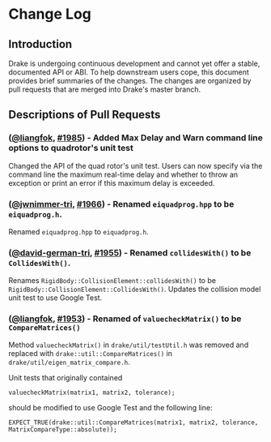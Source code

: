 Change Log
====================

Introduction
------------
Drake is undergoing continuous development and cannot yet offer a stable, documented API or ABI. To help downstream users cope, this document provides brief summaries of the changes. The changes are organized by pull requests that are merged into Drake's master branch.

Descriptions of Pull Requests
------------------------------


### ([@liangfok][], [#1985][]) - Added Max Delay and Warn command line options to quadrotor's unit test

Changed the API of the quad rotor's unit test. Users can now specify via the command line the maximum real-time delay and whether to throw an exception or print an error if this maximum delay is exceeded.

### ([@jwnimmer-tri][], [#1966][]) - Renamed `eiquadprog.hpp` to be `eiquadprog.h`.

Renamed `eiquadprog.hpp` to `eiquadprog.h`.

### ([@david-german-tri][], [#1955][]) - Renamed `collidesWith()` to be `CollidesWith()`.

Renames `RigidBody::CollisionElement::collidesWith()` to be `RigidBody::CollisionElement::CollidesWith()`. Updates the collision model unit test to use Google Test.

### ([@liangfok][], [#1953][]) - Renamed of `valuecheckMatrix()` to be `CompareMatrices()`

Method `valuecheckMatrix()` in `drake/util/testUtil.h` was removed and replaced with `drake::util::CompareMatrices()` in `drake/util/eigen_matrix_compare.h`.

Unit tests that originally contained

    valuecheckMatrix(matrix1, matrix2, tolerance);

should be modified to use Google Test and the following line:

    EXPECT_TRUE(drake::util::CompareMatrices(matrix1, matrix2, tolerance, MatrixCompareType::absolute));

<!--- The following link definition list is generated by PimpMyChangelog --->
[#1953]: https://github.com/RobotLocomotion/drake/issues/1953
[#1954]: https://github.com/RobotLocomotion/drake/issues/1954
[#1955]: https://github.com/RobotLocomotion/drake/issues/1955
[#1959]: https://github.com/RobotLocomotion/drake/issues/1959
[#1960]: https://github.com/RobotLocomotion/drake/issues/1960
[#1961]: https://github.com/RobotLocomotion/drake/issues/1961
[#1966]: https://github.com/RobotLocomotion/drake/issues/1966
[#1967]: https://github.com/RobotLocomotion/drake/issues/1967
[#1970]: https://github.com/RobotLocomotion/drake/issues/1970
[#1971]: https://github.com/RobotLocomotion/drake/issues/1971
[#1980]: https://github.com/RobotLocomotion/drake/issues/1980
[#1981]: https://github.com/RobotLocomotion/drake/issues/1981
[#1985]: https://github.com/RobotLocomotion/drake/issues/1985
[#1986]: https://github.com/RobotLocomotion/drake/issues/1986
[#1988]: https://github.com/RobotLocomotion/drake/issues/1988
[#1990]: https://github.com/RobotLocomotion/drake/issues/1990
[@billhoffman]: https://github.com/billhoffman
[@chrisdembia]: https://github.com/chrisdembia
[@david-german-tri]: https://github.com/david-german-tri
[@jamiesnape]: https://github.com/jamiesnape
[@jwnimmer-tri]: https://github.com/jwnimmer-tri
[@liangfok]: https://github.com/liangfok
[@patmarion]: https://github.com/patmarion